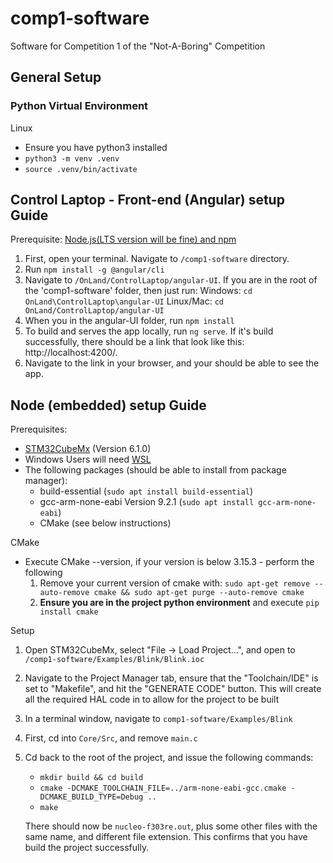 # comp1-software
Software for Competition 1 of the "Not-A-Boring" Competition

## General Setup
### Python Virtual Environment 

Linux
- Ensure you have python3 installed
- `python3 -m venv .venv` 
- `source .venv/bin/activate`

## Control Laptop - Front-end (Angular) setup Guide
Prerequisite: [Node.js(LTS version will be fine) and npm](https://docs.npmjs.com/downloading-and-installing-node-js-and-npm#using-a-node-version-manager-to-install-node-js-and-npm)

1. First, open your terminal. Navigate to `/comp1-software` directory.
2. Run `npm install -g @angular/cli`
3. Navigate to `/OnLand/ControlLaptop/angular-UI`. 
    If you are in the root of the 'comp1-software' folder, then just run:
        Windows: `cd OnLand\ControlLaptop\angular-UI`
        Linux/Mac: `cd OnLand/ControlLaptop/angular-UI`
4. When you in the angular-UI folder, run `npm install`
5. To build and serves the app locally, run `ng serve`. If it's build successfully, there should be a link that look like this: http://localhost:4200/. 
6. Navigate to the link in your browser, and your should be able to see the app.

## Node (embedded) setup Guide
Prerequisites:
 - [STM32CubeMx](https://www.st.com/en/development-tools/stm32cubemx.html) (Version 6.1.0)
 - Windows Users will need [WSL](https://docs.microsoft.com/en-us/windows/wsl/install-win10)
 - The following packages (should be able to install from package manager):
   - build-essential (`sudo apt install build-essential`)
   - gcc-arm-none-eabi Version 9.2.1 (`sudo apt install gcc-arm-none-eabi`)
   - CMake (see below instructions)

CMake
 - Execute CMake --version, if your version is below 3.15.3 - perform the following
    1. Remove your current version of cmake with: `sudo apt-get remove --auto-remove cmake && sudo apt-get purge --auto-remove cmake` 
    2. **Ensure you are in the project python environment** and execute `pip install cmake` 

Setup
1. Open STM32CubeMx, select "File -> Load Project...", and open to `/comp1-software/Examples/Blink/Blink.ioc`
2. Navigate to the Project Manager tab, ensure that the "Toolchain/IDE" is set to "Makefile", and hit the "GENERATE CODE" button. This will create all the required HAL code in to allow for the project to be built
3. In a terminal window, navigate to `comp1-software/Examples/Blink`
4. First, cd into `Core/Src`, and remove `main.c`
5. Cd back to the root of the project, and issue the following commands:
   - `mkdir build && cd build`
   - `cmake -DCMAKE_TOOLCHAIN_FILE=../arm-none-eabi-gcc.cmake -DCMAKE_BUILD_TYPE=Debug ..`
   - `make`

   There should now be `nucleo-f303re.out`, plus some other files with the same name, and different file extension. This confirms that you have build the project successfully.
